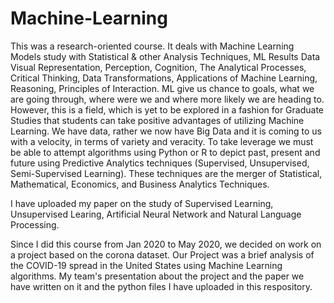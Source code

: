# Machine-Learning

This was a research-oriented  course. It deals with Machine Learning Models study with Statistical & other Analysis Techniques, ML Results Data Visual Representation, Perception, Cognition, The Analytical Processes, Critical Thinking, Data Transformations, Applications of Machine Learning, Reasoning, Principles of Interaction. ML give us chance to goals, what we are going through, where were we and where more likely we are heading to. However, this is a field, which is yet to be explored in a fashion for Graduate Studies that students can take positive advantages of utilizing Machine Learning. We have data, rather we now have Big Data and it is coming to us with a velocity, in terms of variety and veracity. To take leverage we must be able to attempt algorithms using Python or R to depict past, present and future using Predictive Analytics techniques (Supervised, Unsupervised, Semi-Supervised Learning). These techniques are the merger of Statistical, Mathematical, Economics, and Business Analytics Techniques.

I have uploaded my paper on the study of Supervised Learning, Unsupervised Learing, Artificial Neural Network and Natural Language Processing.

Since I did this course from Jan 2020 to May 2020, we decided on work on a project based on the corona dataset. Our Project was a brief analysis of the COVID-19 spread in the United States using Machine Learning algorithms. My team's presentation about the project and the paper we have written on it and the python files I have uploaded in this respository.